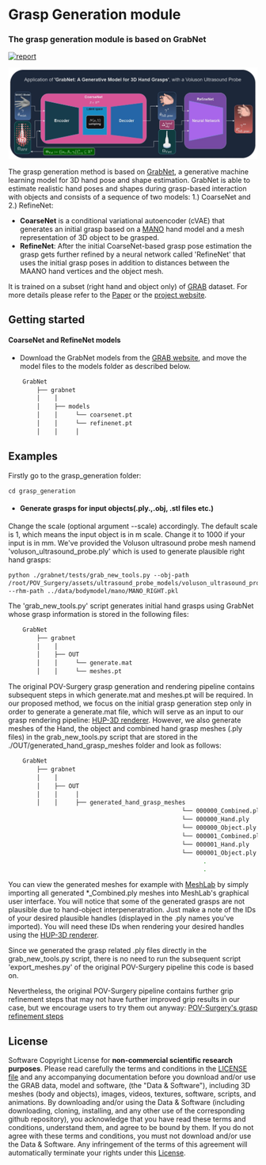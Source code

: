 # Grasp Generation module
### The grasp generation module is based on GrabNet


[![report](https://img.shields.io/badge/arxiv-report-red)](https://arxiv.org/abs/2008.11200)



<img src="images/grasp_generation_pipeline.png" alt="GRAB-Teaser" width="1300"/>

The grasp generation method is based on [GrabNet](http://grab.is.tue.mpg.de), a generative machine learning model for 3D hand pose and shape estimation. 
GrabNet is able to estimate realistic hand poses and shapes during grasp-based interaction with objects and consists of a sequence of two models: 1.) CoarseNet and 2.) RefineNet:
- **CoarseNet** is a conditional variational autoencoder (cVAE) that generates an initial grasp based on a [MANO](https://mano.is.tue.mpg.de) hand model and a mesh representation of 3D object to be grasped. 
- **RefineNet**: After the initial CoarseNet-based grasp pose estimation the grasp gets further refined by a neural network called 'RefineNet' that uses the initial grasp poses in addition to distances between the MAANO hand vertices and the object mesh. 


It is trained on a subset (right hand and object only) of [GRAB](http://grab.is.tue.mpg.de) dataset.
For more details please refer to the [Paper](http://grab.is.tue.mpg.de//uploads/ckeditor/attachments/363/grab_eccv2020.pdf) or the [project website](http://grab.is.tue.mpg.de).




## Getting started
#### CoarseNet and RefineNet models
- Download the GrabNet models from the [GRAB website](https://grab.is.tue.mpg.de), and move the model files to the models folder as described below.
```bash
    GrabNet
        ├── grabnet
        │    │
        │    ├── models
        │    │     └── coarsenet.pt
        │    │     └── refinenet.pt
        │    │     │
```

## Examples
Firstly go to the grasp_generation folder:
  ```Shell
  cd grasp_generation
  ```
- #### Generate grasps for input objects(.ply.,.obj, .stl files etc.)
Change the scale (optional argument --scale) accordingly. The default scale is 1, which means the input object is in m scale. Change it to 1000 if your input is in mm.
We've provided the Voluson ultrasound probe mesh namend 'voluson_ultrasound_probe.ply' which is used to generate plausible right hand grasps:

  ```Shell
python ./grabnet/tests/grab_new_tools.py --obj-path /root/POV_Surgery/assets/ultrasound_probe_models/voluson_ultrasound_probe.ply --rhm-path ../data/bodymodel/mano/MANO_RIGHT.pkl
   ```
The 'grab_new_tools.py' script generates initial hand grasps using GrabNet whose grasp information is stored in the following files:
```bash
    GrabNet
        ├── grabnet
        │    │
        │    ├── OUT
        │    │     └── generate.mat
        │    │     └── meshes.pt
```
The original POV-Surgery grasp generation and rendering pipeline contains subsequent steps in which generate.mat and meshes.pt will be required. In our proposed method, we focus on the initial grasp generation step only in order to generate a generate.mat file, which will serve as an input to our grasp rendering pipeline: [HUP-3D renderer](https://github.com/manuelbirlo/HUP-3D_renderer). However, we also generate meshes of the Hand, the object and combined hand grasp meshes (.ply files) in the grab_new_tools.py script that are stored in the ./OUT/generated_hand_grasp_meshes folder and look as follows:
```bash
    GrabNet
        ├── grabnet
        │    │
        │    ├── OUT
        │    │     │
        │    │     ├── generated_hand_grasp_meshes
                                                 └── 000000_Combined.ply
                                                 └── 000000_Hand.ply
                                                 └── 000000_Object.ply
                                                 └── 000001_Combined.ply
                                                 └── 000001_Hand.ply
                                                 └── 000001_Object.ply
                                                       .
                                                       .

```
You can view the generated meshes for example with [MeshLab](https://www.meshlab.net/) by simply importing all generated *_Combined.ply meshes into MeshLab's graphical user interface. You will notice that some of the generated grasps are not plausible due to hand-object interpeneratration. Just make a note of the IDs of your desired plausible handles (displayed in the .ply names you've imported). You will need these IDs when rendering your desired handles using the [HUP-3D renderer](https://github.com/manuelbirlo/HUP-3D_renderer).

Since we generated the grasp related .ply files directly in the grab_new_tools.py script, there is no need to run the subsequent script 'export_meshes.py' of the original POV-Surgery pipeline this code is based on. 

Nevertheless, the original POV-Surgery pipeline contains further grip refinement steps that may not have further improved grip results in our case, but we encourage users to try them out anyway: [POV-Surgery's grasp refinement steps](https://github.com/BatFaceWayne/POV_Surgery/tree/main/grasp_refinement)

## License
Software Copyright License for **non-commercial scientific research purposes**.
Please read carefully the terms and conditions in the [LICENSE file](https://github.com/otaheri/GRAB/blob/master/LICENSE) and any accompanying documentation
before you download and/or use the GRAB data, model and software, (the "Data & Software"),
including 3D meshes (body and objects), images, videos, textures, software, scripts, and animations.
By downloading and/or using the Data & Software (including downloading,
cloning, installing, and any other use of the corresponding github repository),
you acknowledge that you have read these terms and conditions, understand them,
and agree to be bound by them. If you do not agree with these terms and conditions,
you must not download and/or use the Data & Software. Any infringement of the terms of
this agreement will automatically terminate your rights under this [License](./LICENSE).



